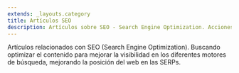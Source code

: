 ```yaml
---
extends: _layouts.category
title: Artículos SEO
description: Artículos sobre SEO - Search Engine Optimization. Acciones y técnicas enfocadas para mejorar el posicionamiento de un sitio web, en los diferentes motores de búsqueda.
---
```


Artículos relacionados con SEO (Search Engine Optimization). Buscando optimizar el contenido para mejorar la visibilidad en los diferentes motores de búsqueda, mejorando la posición del web en las SERPs.
